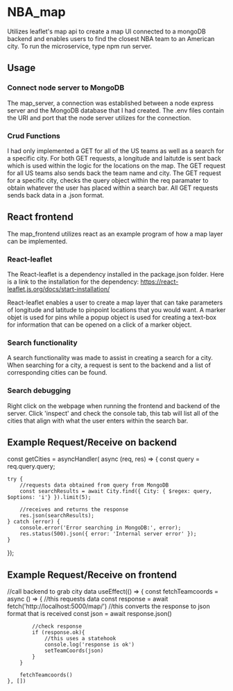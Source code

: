 # NBA_map
Utilizes leaflet's map api to create a map UI connected to a mongoDB backend and enables users to find the closest NBA team to an American city. To run the microservice, type npm run server.

## Usage
### Connect node server to MongoDB

The map_server, a connection was established between a node express server and the MongoDB database that I had created. The .env files contain the URI and port that the node server utilizes for the connection.

### Crud Functions

I had only implemented a GET for all of the US teams as well as a search for a specific city. For both GET requests, a longitude and laitutde is sent back which is used within the logic for the locations on the map. The GET request for all US teams also sends back the team name and city. The GET request for a specific city, checks the query object within the req paramater to obtain whatever the user has placed within a search bar. All GET requests sends back data in a .json format.

## React frontend

The map_frontend utilizes react as an example program of how a map layer can be implemented.

### React-leaflet

The React-leaflet is a dependency installed in the package.json folder. Here is a link to the installation for the dependency: https://react-leaflet.js.org/docs/start-installation/

React-leaflet enables a user to create a map layer that can take parameters of longitude and latitude to pinpoint locations that you would want. A marker objet is used for pins while a popup object is used for creating a text-box for information that can be opened on a click of a marker object.

### Search functionality

A search functionality was made to assist in creating a search for a city. When searching for a city, a request is sent to the backend and a list of corresponding cities can be found.

### Search debugging

Right click on the webpage when running the frontend and backend of the server. Click 'inspect' and check the console tab, this tab will list all of the cities that align with what the user enters within the search bar.

## Example Request/Receive on backend
const getCities = asyncHandler( async (req, res) => {
    const query = req.query.query;

    try {
        //requests data obtained from query from MongoDB
        const searchResults = await City.find({ City: { $regex: query, $options: 'i'} }).limit(5);

        //receives and returns the response
        res.json(searchResults);
    } catch (error) {
        console.error('Error searching in MongoDB:', error);
        res.status(500).json({ error: 'Internal server error' });
    }
});


## Example Request/Receive on frontend

 //call backend to grab city data
    useEffect(() => {
        const fetchTeamcoords = async () => {
            //this requests data
            const response = await fetch('http://localhost:5000/map/')
            //this converts the response to json format that is received
            const json = await response.json()

            //check response
            if (response.ok){
                //this uses a statehook
                console.log('response is ok')
                setTeamCoords(json)
            }
        }

        fetchTeamcoords()
    }, [])


